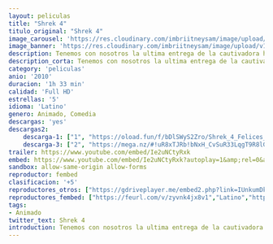 ```yaml
---
layout: peliculas
title: "Shrek 4"
titulo_original: "Shrek 4"
image_carousel: 'https://res.cloudinary.com/imbriitneysam/image/upload/v1542842217/shrek4-poster-min.jpg'
image_banner: 'https://res.cloudinary.com/imbriitneysam/image/upload/v1542842217/shrek4-banner-min.jpg'
description: Tenemos con nosotros la ultima entrega de la cautivadora historia del ogro Shrek, esta vez al igual que las anteriores nos brinda una historia llena de magia y comedia sin igual pero promete divertirnos muchísimo mas a comparación de sus anteriores entregas. En lugar de dedicarse a espantar a los aldeanos como solía hacer, el ogro Shrek accede a autografiar horquillas para siembra, pero es embaucado al firmar un pacto con el afable negociador Rumpelstiltskin
description_corta: Tenemos con nosotros la ultima entrega de la cautivadora historia del ogro Shrek, esta vez al igual que las anteriores nos brinda una historia llena de magia y comedia sin igual pero promete divertirnos muchísimo mas a ..
category: 'peliculas'
anio: '2010'
duracion: '1h 33 min'
calidad: 'Full HD'
estrellas: '5'
idioma: 'Latino'
genero: Animado, Comedia
descargas: 'yes'
descargas2:
    descarga-1: ["1", "https://oload.fun/f/bDlSWyS2Zro/Shrek_4_Felices_para_siempre_LAT.mp4", "https://www.google.com/s2/favicons?domain=openload.co","OpenLoad","https://res.cloudinary.com/imbriitneysam/image/upload/v1541473684/mexico.png", "Latino", "Full HD"]
    descarga-3: ["2", "https://mega.nz/#!uR8xTJRb!bNxH_CvSuR33LqgT9R8lGgNnT1qIgi7lyrvUEuULpQo", "https://www.google.com/s2/favicons?domain=mega.nz","Mega","https://res.cloudinary.com/imbriitneysam/image/upload/v1541473684/mexico.png", "Latino", "Full HD"]
trailer: https://www.youtube.com/embed/Ie2uNCtyRxk
embed: https://www.youtube.com/embed/Ie2uNCtyRxk?autoplay=1&amp;rel=0&amp;hd=1&border=0&wmode=opaque&enablejsapi=1&modestbranding=1&controls=1&showinfo=0
sandbox: allow-same-origin allow-forms
reproductor: fembed
clasificacion: '+5'
reproductores_otros: ["https://gdriveplayer.me/embed2.php?link=IUnkumDky94IMhDNHIuNbw02l9Mn8ghN9LssQ2MQ%252FVKAECH57UcR%252F8HBbpWOC6sllzfjP7Vfg%252FV5N65WziOwxcE0vX%252FF5nmbGVSGN%252FGmQ%252B4pNmGrL9fz5Z8z7pUdz1IqThHQ2UFvtbH6rp4fxGNwyTdMGN4Szq977ds1UPXhcJ3Zo1WG3xuWvcaxoLFPr6S0nwntlKSbu1a2iI39p59d6p","Latino","https://www.zembed.to/public/dist/asteroid.html?id=000f404029986043a8f6f3b25e5deb61&title=Shrek%20Forever%20After","Latino","https://mstream.website/o8g7rhr3aey1","Latino"]
reproductores_fembed: ["https://feurl.com/v/zyvnk4jx8v1","Latino","https://feurl.com/v/z7jeqhjn5my7r8q","Latino"]
tags:
- Animado
twitter_text: Shrek 4
introduction: Tenemos con nosotros la ultima entrega de la cautivadora historia del ogro Shrek, esta vez al igual que las anteriores nos brinda una historia llena de magia y comedia sin igual pero promete divertirnos muchísimo mas a 
---
```












